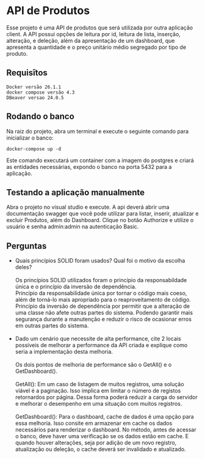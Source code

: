 # API de Produtos
Esse projeto é uma API de produtos que será utilizada por outra aplicação client. A API possui opções de leitura por id, leitura de lista, inserção, alteração, e deleção, além da apresentação de um dashboard, que apresenta a quantidade e o preço unitário médio segregado por tipo de produto.

## Requisîtos
```
Docker versão 26.1.1
docker compose versão 4.3
DBeaver versao 24.0.5
```

## Rodando o banco

Na raiz do projeto, abra um terminal e execute o seguinte comando para inicializar o banco:
```
docker-compose up -d
```
Este comando executará um container com a imagem do postgres e criará as entidades necessárias, expondo o banco na porta 5432 para a aplicação.

## Testando a aplicação manualmente

Abra o projeto no visual studio e execute.
A api deverá abrir uma documentação swagger que você pode utilizar
para listar, inserir, atualizar e excluir Produtos, além do Dashboard.
Clique no botão Authorize e utilize o usuário e senha admin:admin na autenticação Basic.


## Perguntas
- Quais princípios SOLID foram usados? Qual foi o motivo da escolha deles? <br><br>
Os princípios SOLID utilizados foram o princípio da responsabildade única e o princípio da inversão de dependência.<br>
Princípio da responsabilidade única por tornar o código mais coeso, além de torná-lo mais apropriado para o reaproveitamento de código.<br>
Princípio da inversão de dependência por permitir que a alteração de uma classe não afete outras partes do sistema. Podendo garantir mais segurança durante a manutenção e reduzir o risco de ocasionar erros em outras partes do sistema.<br><br>
- Dado um cenário que necessite de alta performance, cite 2 locais possíveis
de melhorar a performance da API criada e explique como seria a
implementação desta melhoria. 
<br><br>
Os dois pontos de melhoria de performance são o GetAll() e o GetDashboard().
<br><br>
GetAll(): Em um caso de listagem de muitos registros, uma solução viável é a paginação. Isso implica em limitar o número de registos retornardos por página. Dessa forma poderá reduzir a carga do servidor e melhorar o desempenho em uma situação com muitos registros.
<br><br>
GetDashboard(): Para o dashboard, cache de dados é uma opção para essa melhoria. Isso consite em armazenar em cache os dados necessários para renderizar o dashboard. No método, antes de acessar o banco, deve haver uma verificação se os dados estão em cache. E quando houver alterações, seja por adição de um novo registro, atualização ou deleção, o cache deverá ser invalidado e atualizado.